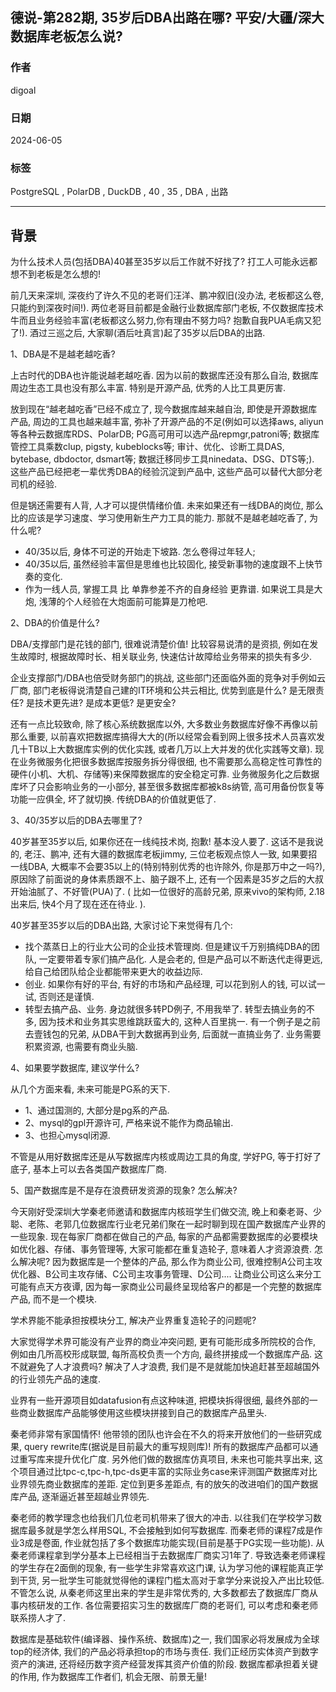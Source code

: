 ## 德说-第282期, 35岁后DBA出路在哪? 平安/大疆/深大数据库老板怎么说?       
                   
### 作者                                          
digoal                                          
                                          
### 日期                                          
2024-06-05                                
                                          
### 标签                         
PostgreSQL , PolarDB , DuckDB , 40 , 35 , DBA , 出路                 
                                          
----                                          
                                          
## 背景        
为什么技术人员(包括DBA)40甚至35岁以后工作就不好找了? 打工人可能永远都想不到老板是怎么想的!  
  
前几天来深圳, 深夜约了许久不见的老哥们汪洋、鹏冲叙旧(没办法, 老板都这么卷, 只能约到深夜时间!). 两位老哥目前都是金融行业数据库部门老板, 不仅数据库技术牛而且业务经验丰富(老板都这么努力,你有理由不努力吗? 抱歉自我PUA毛病又犯了!). 酒过三巡之后, 大家聊(酒后吐真言)起了35岁以后DBA的出路.  
  
1、DBA是不是越老越吃香?  
  
上古时代的DBA也许能说越老越吃香. 因为以前的数据库还没有那么自治, 数据库周边生态工具也没有那么丰富. 特别是开源产品, 优秀的人比工具更厉害.  
  
放到现在“越老越吃香”已经不成立了, 现今数据库越来越自治, 即使是开源数据库产品, 周边的工具也越来越丰富, 弥补了开源产品的不足(例如可以选择aws, aliyun等各种云数据库RDS、PolarDB; PG高可用可以选产品repmgr,patroni等; 数据库管控工具乘数clup, pigsty, kubeblocks等; 审计、优化、诊断工具DAS, bytebase, dbdoctor, dsmart等; 数据迁移同步工具ninedata、DSG、DTS等;). 这些产品已经把老一辈优秀DBA的经验沉淀到产品中, 这些产品可以替代大部分老司机的经验.  
  
但是锅还需要有人背, 人才可以提供情绪价值. 未来如果还有一线DBA的岗位, 那么比的应该是学习速度、学习使用新生产力工具的能力. 那就不是越老越吃香了, 为什么呢?  
- 40/35以后, 身体不可逆的开始走下坡路. 怎么卷得过年轻人;  
- 40/35以后, 虽然经验丰富但是思维也比较固化, 接受新事物的速度跟不上快节奏的变化.  
- 作为一线人员, 掌握工具 比 单靠参差不齐的自身经验 更靠谱. 如果说工具是大炮, 浅薄的个人经验在大炮面前可能算是刀枪吧.   
  
2、DBA的价值是什么?  
  
DBA/支撑部门是花钱的部门, 很难说清楚价值! 比较容易说清的是资损, 例如在发生故障时, 根据故障时长、相关联业务, 快速估计故障给业务带来的损失有多少.  
  
企业支撑部门/DBA也倍受财务部门的挑战, 这些部门还面临外面的竞争对手例如云厂商, 部门老板得说清楚自己建的IT环境和公共云相比, 优势到底是什么? 是无限责任? 是技术更先进? 是成本更低? 是更安全?   
  
还有一点比较致命, 除了核心系统数据库以外, 大多数业务数据库好像不再像以前那么重要, 以前喜欢把数据库搞得大大的(所以经常会看到网上很多技术人员喜欢发几十TB以上大数据库实例的优化实践, 或者几万以上大并发的优化实践等文章). 现在业务微服务化把很多数据库按服务拆分得很细, 也不需要那么高稳定性可靠性的硬件(小机、大机、存储等)来保障数据库的安全稳定可靠. 业务微服务化之后数据库坏了只会影响业务的一小部分, 甚至很多数据库都被k8s纳管, 高可用备份恢复等功能一应俱全, 坏了就切换.  传统DBA的价值就更低了.    
  
3、40/35岁以后的DBA去哪里了?  
  
40岁甚至35岁以后, 如果你还在一线纯技术岗, 抱歉! 基本没人要了. 这话不是我说的, 老汪、鹏冲, 还有大疆的数据库老板jimmy, 三位老板观点惊人一致, 如果要招一线DBA, 大概率不会要35以上的(特别特别优秀的也许除外, 你是那万中之一吗?), 原因除了前面说的身体素质跟不上、脑子跟不上, 还有一个因素是35岁之后的大叔开始油腻了、不好管(PUA)了. ( 比如一位很好的高龄兄弟, 原来vivo的架构师, 2.18出来后, 快4个月了现在还在待业. ).    
  
40岁甚至35岁以后的DBA出路, 大家讨论下来觉得有几个:  
- 找个蒸蒸日上的行业大公司的企业技术管理岗. 但是建议千万别搞纯DBA的团队, 一定要带着专家们搞产品化. 人是会老的, 但是产品可以不断迭代走得更远, 给自己给团队给企业都能带来更大的收益边际.  
- 创业. 如果你有好的平台, 有好的市场和产品经理, 可以花到别人的钱, 可以试一试, 否则还是谨慎.  
- 转型去搞产品、业务. 身边就很多转PD例子, 不用我举了. 转型去搞业务的不多, 因为技术和业务其实思维跳跃蛮大的, 这种人百里挑一. 有一个例子是之前去壹钱包的兄弟, 从DBA干到大数据再到业务, 后面就一直搞业务了. 业务需要积累资源, 也需要有商业头脑.  
  
4、如果要学数据库, 建议学什么?  
  
从几个方面来看, 未来可能是PG系的天下.  
- 1、通过国测的, 大部分是pg系的产品.  
- 2、mysql的gpl开源许可, 严格来说不能作为商品输出.  
- 3、也担心mysql闭源.  
  
不管是从用好数据库还是从写数据库内核或周边工具的角度, 学好PG, 等于打好了底子, 基本上可以去各类国产数据库厂商.     
  
5、国产数据库是不是存在浪费研发资源的现象? 怎么解决?  
  
今天刚好受深圳大学秦老师邀请和数据库内核班学生们做交流, 晚上和秦老哥、少聪、老陈、老郭几位数据库行业老兄弟们聚在一起时聊到现在国产数据库产业界的一些现象. 现在每家厂商都在做自己的产品, 每家的产品都需要数据库的必要模块如优化器、存储、事务管理等, 大家可能都在重复造轮子, 意味着人才资源浪费. 怎么解决呢? 因为数据库是一个整体的产品, 那么作为商业公司, 很难控制A公司主攻优化器、B公司主攻存储、C公司主攻事务管理、D公司.... 让商业公司这么来分工可能有点天方夜谭, 因为每一家商业公司最终呈现给客户的都是一个完整的数据库产品, 而不是一个模块.    
  
学术界能不能承担按模块分工, 解决产业界重复造轮子的问题呢?  
  
大家觉得学术界可能没有产业界的商业冲突问题, 更有可能形成多所院校的合作, 例如由几所高校形成联盟, 每所高校负责一个方向, 最终拼接成一个数据库产品. 这不就避免了人才浪费吗? 解决了人才浪费, 我们是不是就能加快追赶甚至超越国外的行业领先产品的速度.  
  
业界有一些开源项目如datafusion有点这种味道, 把模块拆得很细, 最终外部的一些商业数据库产品能够使用这些模块拼接到自己的数据库产品里头.   
  
秦老师非常有家国情怀! 他带领的团队也许会在不久的将来开放他们的一些研究成果, query rewrite库(据说是目前最大的重写规则库)! 所有的数据库产品都可以通过重写库来提升优化广度. 另外他们做的数据库仿真项目, 未来也可能共享出来, 这个项目通过比tpc-c,tpc-h,tpc-ds更丰富的实际业务case来评测国产数据库对比业界领先商业数据库的差距. 定位到更多差距点, 有的放矢的改进咱们的国产数据库产品, 逐渐逼近甚至超越业界领先.    
  
秦老师的教学理念也给我们几位老司机带来了很大的冲击. 以往我们在学校学习数据库最多就是学怎么样用SQL, 不会接触到如何写数据库. 而秦老师的课程7成是作业3成是卷面, 作业就包括了多个数据库功能实现(目前是基于PG实现一些功能). 从秦老师课程拿到学分基本上已经相当于去数据库厂商实习1年了. 导致选秦老师课程的学生存在2面倒的现象, 有一些学生非常喜欢这门课, 认为学习他的课程能真正学到干货, 另一批学生可能就觉得他的课程门槛太高对于拿学分来说投入产出比较低. 不管怎么说, 从秦老师这里出来的学生是非常优秀的, 大多数都去了数据库厂商从事内核研发的工作. 各位需要招实习生的数据库厂商的老哥们, 可以考虑和秦老师联系捞人才了.   
  
数据库是基础软件(编译器、操作系统、数据库)之一, 我们国家必将发展成为全球top的经济体, 我们的产品必将承担top的市场与责任. 我们正经历实体资产到数字资产的演进, 还将经历数字资产经营发挥其资产价值的阶段. 数据库都承担着关键的作用, 作为数据库工作者们, 机会无限、前景无量!   
    
      
